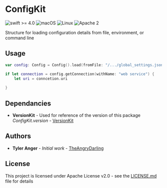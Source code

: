 # ConfigKit
![swift >= 4.0](https://img.shields.io/badge/swift-%3E%3D4.0-brightgreen.svg)
![macOS](https://img.shields.io/badge/os-macOS-green.svg?style=flat)
![Linux](https://img.shields.io/badge/os-linux-green.svg?style=flat)
![Apache 2](https://img.shields.io/badge/license-Apache2-blue.svg?style=flat)

Structure for loading configuration details from file, environment, or command line

## Usage
```Swift
var config: Config = Config().load(fromFile: "/.../global_settings.json").load(fromFile: "~/.../local_settings.json")

if let connection = config.getConnection(withName: "web service") {
    let uri = conncetion.uri
    
}

```

## Dependancies
* **VersionKit** - Used for reference of the version of this package *ConfigKit.version* - [VersionKit](https://github.com/TheAngryDarling/SwiftVersionKit)

## Authors

* **Tyler Anger** - *Initial work* - [TheAngryDarling](https://github.com/TheAngryDarling)

## License

This project is licensed under Apache License v2.0 - see the [LICENSE.md](LICENSE.md) file for details

